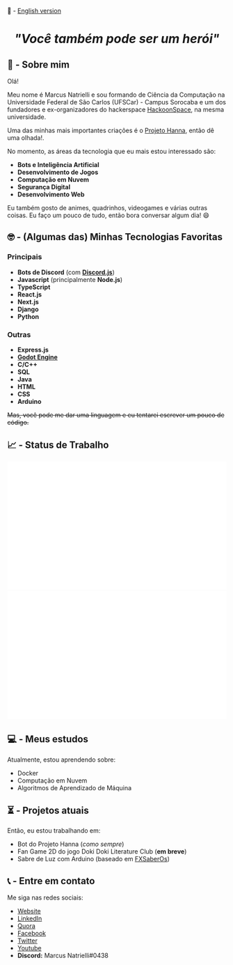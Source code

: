 
📌 - [English version](https://github.com/InfiniteMarcus/Infinitemarcus/blob/main/README.md)

<h1 align="center">
  <p><i>"Você também pode ser um herói"</i></p>
</h1>

## 🤔 - Sobre mim

Olá!

Meu nome é Marcus Natrielli e sou formando de Ciência da Computação na Universidade Federal de São Carlos (UFSCar) - Campus Sorocaba e um dos fundadores e ex-organizadores do hackerspace [HackoonSpace](https://www.hackoonspace.com), na mesma universidade.

Uma das minhas mais importantes criações é o [Projeto Hanna](https://www.projecthanna.com/), então dê uma olhada!.

No momento, as áreas da tecnologia que eu mais estou interessado são:
* **Bots e Inteligência Artificial**
* **Desenvolvimento de Jogos**
* **Computação em Nuvem**
* **Segurança Digital**
* **Desenvolvimento Web**

Eu também gosto de animes, quadrinhos, videogames e várias outras coisas. Eu faço um pouco de tudo, então bora conversar algum dia! 😄

## 🤓 - (Algumas das) Minhas Tecnologias Favoritas

### Principais
* **Bots de Discord** (com **[Discord.js](https://github.com/discordjs/discord.js)**)
* **Javascript** (principalmente **Node.js**)
* **TypeScript**
* **React.js**
* **Next.js**
* **Django**
* **Python**

### Outras
* **Express.js**
* **[Godot Engine](https://godotengine.org/)**
* **C/C++**
* **SQL**
* **Java**
* **HTML**
* **CSS**
* **Arduino**

~~Mas, você pode me dar uma linguagem e eu tentarei escrever um pouco de código.~~

## 📈 - Status de Trabalho

![Overview](https://github.com/Infinitemarcus/github-stats-transparent/blob/output/generated/overview.svg)
![Languages](https://github.com/Infinitemarcus/github-stats-transparent/blob/output/generated/languages.svg)

## 💻 - Meus estudos

Atualmente, estou aprendendo sobre:

* Docker
* Computação em Nuvem
* Algoritmos de Aprendizado de Máquina

## ⏳ - Projetos atuais

Então, eu estou trabalhando em:

* Bot do Projeto Hanna (*como sempre*)
* Fan Game 2D do jogo Doki Doki Literature Club (**em breve**)
* Sabre de Luz com Arduino (baseado em [FXSaberOs](https://github.com/Protonerd/FX-SaberOS))

## 📞 - Entre em contato

Me siga nas redes sociais:

* [Website](https://www.marcusnatrielli.com/)
* [LinkedIn](https://www.linkedin.com/in/marcus-natrielli/)
* [Quora](https://www.quora.com/profile/Marcus-Vinicius-Natrielli-Garcia)
* [Facebook](https://www.facebook.com/marcus.natrielli/)
* [Twitter](https://twitter.com/MarcusNatrielli)
* [Youtube](https://www.youtube.com/@marcusnatrielli)
* **Discord:** Marcus Natrielli#0438
